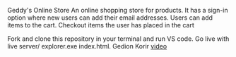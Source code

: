 Geddy's Online Store
An online shopping store for products.
It has a sign-in option where new users can add their email addresses.
Users can add items to the cart.
Checkout items the user has placed in the cart

Fork and clone this repository in your terminal and run VS code.
Go live with live server/ explorer.exe index.html.
Gedion Korir
[video](https://drive.google.com/open?id=1W2wEeYSJ4iMjQU5zsBLmkOV2pJEYcaGQ&usp=chrome_ntp)
